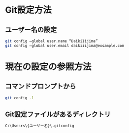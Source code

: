 # Git設定方法

## ユーザー名の設定
```bash
git config —global user.name “DaikiIijima”
git config —global user.email daikiiijima@exsample.com
```

# 現在の設定の参照方法

## コマンドプロンプトから

```bash
git config -l
```

## Git設定ファイルがあるディレクトリ

```bash
C:\Usesrs\{ユーザー名}\.gitconfig
```